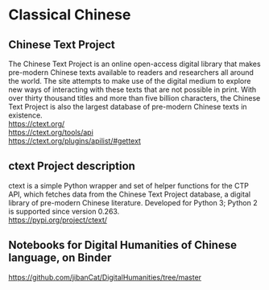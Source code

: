# Classical Chinese

## Chinese Text Project
The Chinese Text Project is an online open-access digital library that makes pre-modern Chinese texts available to readers and researchers all around the world. The site attempts to make use of the digital medium to explore new ways of interacting with these texts that are not possible in print. With over thirty thousand titles and more than five billion characters, the Chinese Text Project is also the largest database of pre-modern Chinese texts in existence.<br/>
https://ctext.org/ <br/>
https://ctext.org/tools/api <br/>
https://ctext.org/plugins/apilist/#gettext <br/>

## ctext Project description
ctext is a simple Python wrapper and set of helper functions for the CTP API, which fetches data from the Chinese Text Project database, a digital library of pre-modern Chinese literature. Developed for Python 3; Python 2 is supported since version 0.263.<br/>
https://pypi.org/project/ctext/

## Notebooks for Digital Humanities of Chinese language, on Binder
https://github.com/jibanCat/DigitalHumanities/tree/master